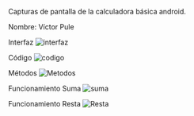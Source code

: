Capturas de pantalla de la calculadora básica android.

Nombre: Víctor Pule

Interfaz
![interfaz](https://github.com/victorpule17/AppUTNCalculadora_PuleVictor/assets/125833514/b7244f02-2c95-4005-b835-33f5dfe04ca6)

Código
![codigo](https://github.com/victorpule17/AppUTNCalculadora_PuleVictor/assets/125833514/55cb2273-3d0b-43a9-9392-ddc76da2fdb1)

Métodos
![Metodos](https://github.com/victorpule17/AppUTNCalculadora_PuleVictor/assets/125833514/42993f0c-cb43-4a16-9c37-b74c8a97e5e6)

Funcionamiento Suma
![suma](https://github.com/victorpule17/AppUTNCalculadora_PuleVictor/assets/125833514/1a084180-a1cb-40a3-b8f2-bef178e05785)

Funcionamiento Resta
![Resta](https://github.com/victorpule17/AppUTNCalculadora_PuleVictor/assets/125833514/19bbd667-83e2-4e58-b6b6-7c3d3978b238)

